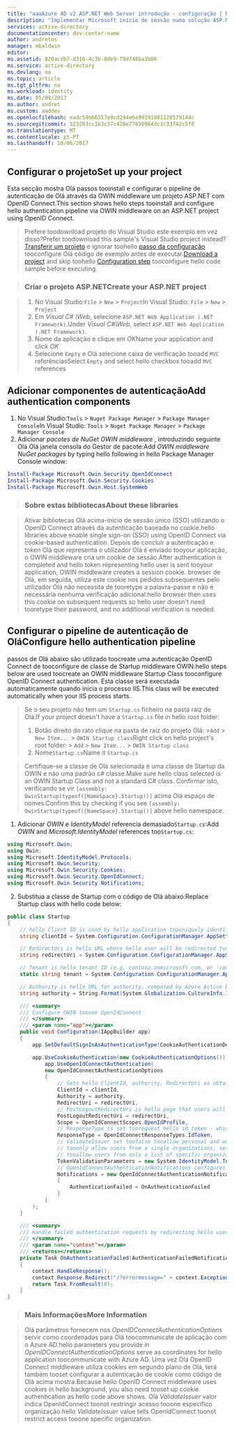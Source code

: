 ```yaml
---
title: "aaaAzure AD v2 ASP.NET Web Server introdução - configuração | Microsoft Docs"
description: "Implementar Microsoft início de sessão numa solução ASP.NET com uma aplicação de baseadas no browser web tradicional utilizando o padrão de OpenID Connect"
services: active-directory
documentationcenter: dev-center-name
author: andretms
manager: mbaldwin
editor: 
ms.assetid: 820acdb7-d316-4c3b-8de9-79df48ba3b06
ms.service: active-directory
ms.devlang: na
ms.topic: article
ms.tgt_pltfrm: na
ms.workload: identity
ms.date: 05/09/2017
ms.author: andret
ms.custom: aaddev
ms.openlocfilehash: eadc59666557e9cd294e6e99391001120579144c
ms.sourcegitcommit: 523283cc1b3c37c428e77850964dc1c33742c5f0
ms.translationtype: MT
ms.contentlocale: pt-PT
ms.lasthandoff: 10/06/2017
---
```

## <a name="set-up-your-project"></a><span data-ttu-id="ea892-103">Configurar o projeto</span><span class="sxs-lookup"><span data-stu-id="ea892-103">Set up your project</span></span>

<span data-ttu-id="ea892-104">Esta secção mostra Olá passos tooinstall e configurar o pipeline de autenticação de Olá através da OWIN middleware um projeto ASP.NET com OpenID Connect.</span><span class="sxs-lookup"><span data-stu-id="ea892-104">This section shows hello steps tooinstall and configure hello authentication pipeline via OWIN middleware on an ASP.NET project using OpenID Connect.</span></span> 

> <span data-ttu-id="ea892-105">Prefere toodownload projeto do Visual Studio este exemplo em vez disso?</span><span class="sxs-lookup"><span data-stu-id="ea892-105">Prefer toodownload this sample's Visual Studio project instead?</span></span> <span data-ttu-id="ea892-106">[Transferir um projeto](https://github.com/AzureADQuickStarts/AppModelv2-WebApp-OpenIDConnect-DotNet/archive/master.zip) e ignorar toohello [passo da configuração](#create-an-application-express) tooconfigure Olá código de exemplo antes de executar.</span><span class="sxs-lookup"><span data-stu-id="ea892-106">[Download a project](https://github.com/AzureADQuickStarts/AppModelv2-WebApp-OpenIDConnect-DotNet/archive/master.zip) and skip toohello [Configuration step](#create-an-application-express) tooconfigure hello code sample before executing.</span></span>

<!--start-collapse-->
> ### <a name="create-your-aspnet-project"></a><span data-ttu-id="ea892-107">Criar o projeto ASP.NET</span><span class="sxs-lookup"><span data-stu-id="ea892-107">Create your ASP.NET project</span></span>

> 1. <span data-ttu-id="ea892-108">No Visual Studio:`File` > `New` > `Project`</span><span class="sxs-lookup"><span data-stu-id="ea892-108">In Visual Studio: `File` > `New` > `Project`</span></span><br/>
> 2. <span data-ttu-id="ea892-109">Em *Visual C# \Web*, selecione `ASP.NET Web Application (.NET Framework)`.</span><span class="sxs-lookup"><span data-stu-id="ea892-109">Under *Visual C#\Web*, select `ASP.NET Web Application (.NET Framework)`.</span></span>
> 3. <span data-ttu-id="ea892-110">Nome da aplicação e clique em *OK*</span><span class="sxs-lookup"><span data-stu-id="ea892-110">Name your application and click *OK*</span></span>
> 4. <span data-ttu-id="ea892-111">Selecione `Empty` e Olá selecione caixa de verificação tooadd `MVC` referências</span><span class="sxs-lookup"><span data-stu-id="ea892-111">Select `Empty` and select hello checkbox tooadd `MVC` references</span></span>
<!--end-collapse-->

## <a name="add-authentication-components"></a><span data-ttu-id="ea892-112">Adicionar componentes de autenticação</span><span class="sxs-lookup"><span data-stu-id="ea892-112">Add authentication components</span></span>

1. <span data-ttu-id="ea892-113">No Visual Studio:`Tools` > `Nuget Package Manager` > `Package Manager Console`</span><span class="sxs-lookup"><span data-stu-id="ea892-113">In Visual Studio: `Tools` > `Nuget Package Manager` > `Package Manager Console`</span></span>
2. <span data-ttu-id="ea892-114">Adicionar *pacotes de NuGet OWIN middleware* , introduzindo seguinte Olá Olá janela consola do Gestor de pacote:</span><span class="sxs-lookup"><span data-stu-id="ea892-114">Add *OWIN middleware NuGet packages* by typing hello following in hello Package Manager Console window:</span></span>

```powershell
Install-Package Microsoft.Owin.Security.OpenIdConnect
Install-Package Microsoft.Owin.Security.Cookies
Install-Package Microsoft.Owin.Host.SystemWeb
```

<!--start-collapse-->
> ### <a name="about-these-libraries"></a><span data-ttu-id="ea892-115">Sobre estas bibliotecas</span><span class="sxs-lookup"><span data-stu-id="ea892-115">About these libraries</span></span>

><span data-ttu-id="ea892-116">Ativar bibliotecas Olá acima-início de sessão único (SSO) utilizando o OpenID Connect através da autenticação baseada no cookie.</span><span class="sxs-lookup"><span data-stu-id="ea892-116">hello libraries above enable single sign-on (SSO) using OpenID Connect via cookie-based authentication.</span></span> <span data-ttu-id="ea892-117">Depois de concluir a autenticação e token Olá que representa o utilizador Olá é enviado tooyour aplicação, o OWIN middleware cria um cookie de sessão.</span><span class="sxs-lookup"><span data-stu-id="ea892-117">After authentication is completed and hello token representing hello user is sent tooyour application, OWIN middleware creates a session cookie.</span></span> <span data-ttu-id="ea892-118">browser de Olá, em seguida, utiliza este cookie nos pedidos subsequentes pelo utilizador Olá não necessita de tooretype a palavra-passe e não é necessária nenhuma verificação adicional.</span><span class="sxs-lookup"><span data-stu-id="ea892-118">hello browser then uses this cookie on subsequent requests so hello user doesn't need tooretype their password, and no additional verification is needed.</span></span>
<!--end-collapse-->

## <a name="configure-hello-authentication-pipeline"></a><span data-ttu-id="ea892-119">Configurar o pipeline de autenticação de Olá</span><span class="sxs-lookup"><span data-stu-id="ea892-119">Configure hello authentication pipeline</span></span>
<span data-ttu-id="ea892-120">passos de Olá abaixo são utilizado toocreate uma autenticação OpenID Connect de tooconfigure de classe de Startup middleware OWIN.</span><span class="sxs-lookup"><span data-stu-id="ea892-120">hello steps below are used toocreate an OWIN middleware Startup Class tooconfigure OpenID Connect authentication.</span></span> <span data-ttu-id="ea892-121">Esta classe será executada automaticamente quando inicia o processo IIS.</span><span class="sxs-lookup"><span data-stu-id="ea892-121">This class will be executed automatically when your IIS process starts.</span></span>

> <span data-ttu-id="ea892-122">Se o seu projeto não tem um `Startup.cs` ficheiro na pasta raiz de Olá:</span><span class="sxs-lookup"><span data-stu-id="ea892-122">If your project doesn't have a `Startup.cs` file in hello root folder:</span></span><br/>
> 1. <span data-ttu-id="ea892-123">Botão direito do rato clique na pasta de raiz do projeto Olá: >`Add` > `New Item...` > `OWIN Startup class`</span><span class="sxs-lookup"><span data-stu-id="ea892-123">Right click on hello project's root folder: >  `Add` > `New Item...` > `OWIN Startup class`</span></span><br/>
> 2. <span data-ttu-id="ea892-124">Nome`Startup.cs`</span><span class="sxs-lookup"><span data-stu-id="ea892-124">Name it `Startup.cs`</span></span>

> <span data-ttu-id="ea892-125">Certifique-se a classe de Olá selecionada é uma classe de Startup da OWIN e não uma padrão c# classe.</span><span class="sxs-lookup"><span data-stu-id="ea892-125">Make sure hello class selected is an OWIN Startup Class and not a standard C# class.</span></span> <span data-ttu-id="ea892-126">Confirmar isto, verificando se vir `[assembly: OwinStartup(typeof({NameSpace}.Startup))]` acima Olá espaço de nomes.</span><span class="sxs-lookup"><span data-stu-id="ea892-126">Confirm this by checking if you see `[assembly: OwinStartup(typeof({NameSpace}.Startup))]` above hello namespace.</span></span>


1. <span data-ttu-id="ea892-127">Adicionar *OWIN* e *IdentityModel* referencia demasiado`Startup.cs`:</span><span class="sxs-lookup"><span data-stu-id="ea892-127">Add *OWIN* and *Microsoft.IdentityModel* references too`Startup.cs`:</span></span>

```csharp
using Microsoft.Owin;
using Owin;
using Microsoft.IdentityModel.Protocols;
using Microsoft.Owin.Security;
using Microsoft.Owin.Security.Cookies;
using Microsoft.Owin.Security.OpenIdConnect;
using Microsoft.Owin.Security.Notifications;
```
<!-- Workaround for Docs conversion bug -->
<ol start="2">
<li>
<span data-ttu-id="ea892-128">Substitua a classe de Startup com o código de Olá abaixo:</span><span class="sxs-lookup"><span data-stu-id="ea892-128">Replace Startup class with hello code below:</span></span>
</li>
</ol>

```csharp
public class Startup
{        
    // hello Client ID is used by hello application toouniquely identify itself tooAzure AD.
    string clientId = System.Configuration.ConfigurationManager.AppSettings["ClientId"];

    // RedirectUri is hello URL where hello user will be redirected tooafter they sign in.
    string redirectUri = System.Configuration.ConfigurationManager.AppSettings["RedirectUri"];

    // Tenant is hello tenant ID (e.g. contoso.onmicrosoft.com, or 'common' for multi-tenant)
    static string tenant = System.Configuration.ConfigurationManager.AppSettings["Tenant"];

    // Authority is hello URL for authority, composed by Azure Active Directory v2 endpoint and hello tenant name (e.g. https://login.microsoftonline.com/contoso.onmicrosoft.com/v2.0)
    string authority = String.Format(System.Globalization.CultureInfo.InvariantCulture, System.Configuration.ConfigurationManager.AppSettings["Authority"], tenant);

    /// <summary>
    /// Configure OWIN toouse OpenIdConnect 
    /// </summary>
    /// <param name="app"></param>
    public void Configuration(IAppBuilder app)
    {
        app.SetDefaultSignInAsAuthenticationType(CookieAuthenticationDefaults.AuthenticationType);

        app.UseCookieAuthentication(new CookieAuthenticationOptions());
            app.UseOpenIdConnectAuthentication(
            new OpenIdConnectAuthenticationOptions
            {
                // Sets hello ClientId, authority, RedirectUri as obtained from web.config
                ClientId = clientId,
                Authority = authority,
                RedirectUri = redirectUri,
                // PostLogoutRedirectUri is hello page that users will be redirected tooafter sign-out. In this case, it is using hello home page
                PostLogoutRedirectUri = redirectUri,
                Scope = OpenIdConnectScopes.OpenIdProfile,
                // ResponseType is set toorequest hello id_token - which contains basic information about hello signed-in user
                ResponseType = OpenIdConnectResponseTypes.IdToken,
                // ValidateIssuer set toofalse tooallow personal and work accounts from any organization toosign in tooyour application
                // tooonly allow users from a single organizations, set ValidateIssuer tootrue and 'tenant' setting in web.config toohello tenant name
                // tooallow users from only a list of specific organizations, set ValidateIssuer tootrue and use ValidIssuers parameter 
                TokenValidationParameters = new System.IdentityModel.Tokens.TokenValidationParameters() { ValidateIssuer = false },
                // OpenIdConnectAuthenticationNotifications configures OWIN toosend notification of failed authentications tooOnAuthenticationFailed method
                Notifications = new OpenIdConnectAuthenticationNotifications
                {
                    AuthenticationFailed = OnAuthenticationFailed
                }
            }
        );
    }

    /// <summary>
    /// Handle failed authentication requests by redirecting hello user toohello home page with an error in hello query string
    /// </summary>
    /// <param name="context"></param>
    /// <returns></returns>
    private Task OnAuthenticationFailed(AuthenticationFailedNotification<OpenIdConnectMessage, OpenIdConnectAuthenticationOptions> context)
    {
        context.HandleResponse();
        context.Response.Redirect("/?errormessage=" + context.Exception.Message);
        return Task.FromResult(0);
    }
}

```
<!--start-collapse-->
> ### <a name="more-information"></a><span data-ttu-id="ea892-129">Mais Informações</span><span class="sxs-lookup"><span data-stu-id="ea892-129">More Information</span></span>

> <span data-ttu-id="ea892-130">Olá parâmetros fornecem nos *OpenIDConnectAuthenticationOptions* servir como coordenadas para Olá toocommunicate de aplicação com o Azure AD.</span><span class="sxs-lookup"><span data-stu-id="ea892-130">hello parameters you provide in *OpenIDConnectAuthenticationOptions* serve as coordinates for hello application toocommunicate with Azure AD.</span></span> <span data-ttu-id="ea892-131">Uma vez Olá OpenID Connect middleware utiliza cookies em segundo plano de Olá, terá também tooset configurar a autenticação de cookie como código de Olá acima mostra.</span><span class="sxs-lookup"><span data-stu-id="ea892-131">Because hello OpenID Connect middleware uses cookies in hello background, you also need tooset up cookie authentication as hello code above shows.</span></span> <span data-ttu-id="ea892-132">Olá *ValidateIssuer* valor indica OpenIdConnect toonot restringir acesso tooone específico organização.</span><span class="sxs-lookup"><span data-stu-id="ea892-132">hello *ValidateIssuer* value tells OpenIdConnect toonot restrict access tooone specific organization.</span></span>
<!--end-collapse-->

